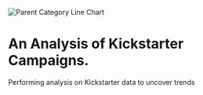 ![Parent Category Line Chart](https://user-images.githubusercontent.com/82338072/115459160-bb377c80-a1f4-11eb-8cce-1169ca42cf26.png)
# An Analysis of Kickstarter Campaigns.
 Performing analysis on Kickstarter data to uncover trends
